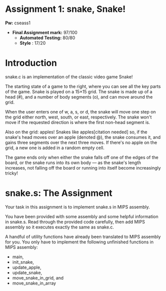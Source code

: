 # Assignment 1: snake, Snake!  
**Pw:** cseass1

- **Final Assignment mark:** 97/100
    - **Automated Testing:** 80/80
    - **Style** : 17/20

#  Introduction

snake.c is an implementation of the classic video game Snake!

The starting state of a game to the right, where you can see all the key parts of the game. Snake is played on a 15×15 grid. The snake is made up of a head (#), and a number of body segments (o), and can move around the grid.

When the user enters one of w, a, s, or d, the snake will move one step on the grid either north, west, south, or east, respectively. The snake won't move if the requested direction is where the first non-head segment is.

Also on the grid: apples! Snakes like apples[citation needed] so, if the snake's head moves over an apple (denoted @), the snake consumes it, and gains three segments over the next three moves. If there's no apple on the grid, a new one is added in a random empty cell.

The game ends only when either the snake falls off one of the edges of the board, or the snake runs into its own body — as the snake's length increases, not falling off the board or running into itself become increasingly tricky!

# snake.s: The Assignment

Your task in this assignment is to implement snake.s in MIPS assembly.

You have been provided with some assembly and some helpful information in snake.s. Read through the provided code carefully, then add MIPS assembly so it executes exactly the same as snake.c.

A handful of utility functions have already been translated to MIPS assembly for you. You only have to implement the following unfinished functions in MIPS assembly:

- main,
- init_snake,
- update_apple,
- update_snake,
- move_snake_in_grid, and
- move_snake_in_array
